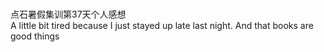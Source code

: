 <br>点石暑假集训第37天个人感想</br>
A little bit tired because I just stayed up late last night.
And that books are good things 
